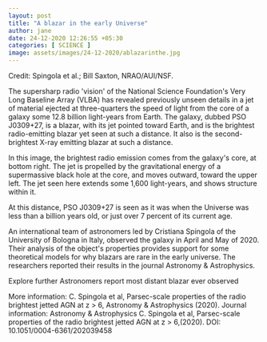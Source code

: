 ```yaml
---
layout: post
title: "A blazar in the early Universe"
author: jane 
date: 24-12-2020 12:26:55 +05:30 
categories: [ SCIENCE ] 
image: assets/images/24-12-2020/ablazarinthe.jpg
---
```

Credit: Spingola et al.; Bill Saxton, NRAO/AUI/NSF.

The supersharp radio 'vision' of the National Science Foundation's Very Long Baseline Array (VLBA) has revealed previously unseen details in a jet of material ejected at three-quarters the speed of light from the core of a galaxy some 12.8 billion light-years from Earth. The galaxy, dubbed PSO J0309+27, is a blazar, with its jet pointed toward Earth, and is the brightest radio-emitting blazar yet seen at such a distance. It also is the second-brightest X-ray emitting blazar at such a distance.

In this image, the brightest radio emission comes from the galaxy's core, at bottom right. The jet is propelled by the gravitational energy of a supermassive black hole at the core, and moves outward, toward the upper left. The jet seen here extends some 1,600 light-years, and shows structure within it.

At this distance, PSO J0309+27 is seen as it was when the Universe was less than a billion years old, or just over 7 percent of its current age.

An international team of astronomers led by Cristiana Spingola of the University of Bologna in Italy, observed the galaxy in April and May of 2020. Their analysis of the object's properties provides support for some theoretical models for why blazars are rare in the early universe. The researchers reported their results in the journal Astronomy & Astrophysics.

Explore further Astronomers report most distant blazar ever observed

More information: C. Spingola et al, Parsec-scale properties of the radio brightest jetted AGN at z > 6, Astronomy & Astrophysics (2020). Journal information: Astronomy & Astrophysics C. Spingola et al, Parsec-scale properties of the radio brightest jetted AGN at z > 6,(2020). DOI: 10.1051/0004-6361/202039458